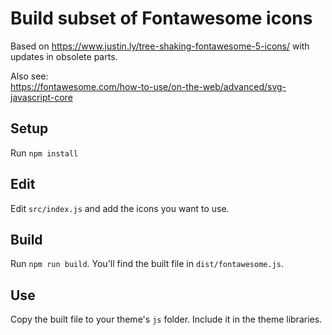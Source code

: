 # Build subset of Fontawesome icons

Based on https://www.justin.ly/tree-shaking-fontawesome-5-icons/ with updates in obsolete parts.

Also see:  
https://fontawesome.com/how-to-use/on-the-web/advanced/svg-javascript-core

## Setup

Run `npm install`

## Edit

Edit `src/index.js` and add the icons you want to use.

## Build

Run `npm run build`. You'll find the built file in `dist/fontawesome.js`.

## Use

Copy the built file to your theme's `js` folder. Include it in the theme libraries.
